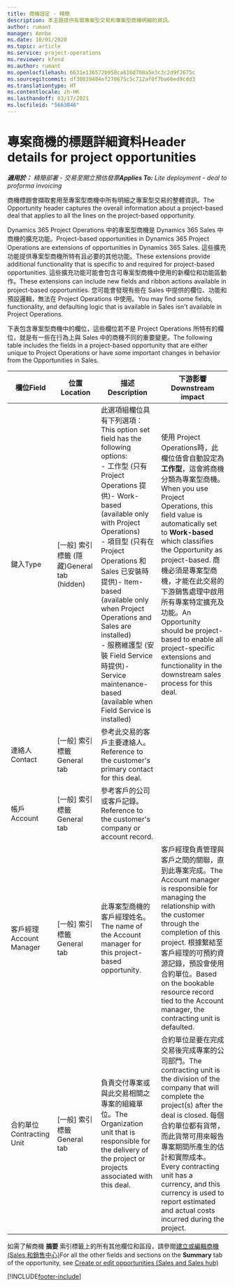 ```yaml
---
title: 商機設定 - 精簡
description: 本主題提供有關專案型交易和專案型商機明細的資訊。
author: rumant
manager: Annbe
ms.date: 10/01/2020
ms.topic: article
ms.service: project-operations
ms.reviewer: kfend
ms.author: rumant
ms.openlocfilehash: 6631e136572b958ca616d708a5e3c3c2d9f2675c
ms.sourcegitcommit: df30839484ef278675c5c712af0f7ba66ed9cdd3
ms.translationtype: HT
ms.contentlocale: zh-HK
ms.lasthandoff: 03/17/2021
ms.locfileid: "5663846"
---
```

# <a name="header-details-for-project-opportunities"></a><span data-ttu-id="8a1d2-103">專案商機的標題詳細資料</span><span class="sxs-lookup"><span data-stu-id="8a1d2-103">Header details for project opportunities</span></span>

<span data-ttu-id="8a1d2-104">_**適用於：** 精簡部署 - 交易至開立預估發票_</span><span class="sxs-lookup"><span data-stu-id="8a1d2-104">_**Applies To:** Lite deployment - deal to proforma invoicing_</span></span>

<span data-ttu-id="8a1d2-105">商機標題會擷取套用至專案型商機中所有明細之專案型交易的整體資訊。</span><span class="sxs-lookup"><span data-stu-id="8a1d2-105">The Opportunity header captures the overall information about a project-based deal that applies to all the lines on the project-based opportunity.</span></span>

<span data-ttu-id="8a1d2-106">Dynamics 365 Project Operations 中的專案型商機是 Dynamics 365 Sales 中商機的擴充功能。</span><span class="sxs-lookup"><span data-stu-id="8a1d2-106">Project-based opportunities in Dynamics 365 Project Operations are extensions of opportunities in Dynamics 365 Sales.</span></span> <span data-ttu-id="8a1d2-107">這些擴充功能提供專案型商機所特有且必要的其他功能。</span><span class="sxs-lookup"><span data-stu-id="8a1d2-107">These extensions provide additional functionality that is specific to and required for project-based opportunities.</span></span> <span data-ttu-id="8a1d2-108">這些擴充功能可能會包含可專案型商機中使用的新欄位和功能區動作。</span><span class="sxs-lookup"><span data-stu-id="8a1d2-108">These extensions can include new fields and ribbon actions available in project-based opportunities.</span></span> <span data-ttu-id="8a1d2-109">您可能會發現有些在 Sales 中提供的欄位、功能和預設邏輯，無法在 Project Operations 中使用。</span><span class="sxs-lookup"><span data-stu-id="8a1d2-109">You may find some fields, functionality, and defaulting logic that is available in Sales isn't available in Project Operations.</span></span>

<span data-ttu-id="8a1d2-110">下表包含專案型商機中的欄位，這些欄位若不是 Project Operations 所特有的欄位，就是有一些在行為上與 Sales 中的商機不同的重要變更。</span><span class="sxs-lookup"><span data-stu-id="8a1d2-110">The following table includes the fields in a project-based opportunity that are either unique to Project Operations or have some important changes in behavior from the Opportunities in Sales.</span></span>

| <span data-ttu-id="8a1d2-111">**欄位**</span><span class="sxs-lookup"><span data-stu-id="8a1d2-111">**Field**</span></span> | <span data-ttu-id="8a1d2-112">**位置**</span><span class="sxs-lookup"><span data-stu-id="8a1d2-112">**Location**</span></span> | <span data-ttu-id="8a1d2-113">**描述**</span><span class="sxs-lookup"><span data-stu-id="8a1d2-113">**Description**</span></span> | <span data-ttu-id="8a1d2-114">**下游影響**</span><span class="sxs-lookup"><span data-stu-id="8a1d2-114">**Downstream impact**</span></span> |
| --- | --- | --- | --- |
| <span data-ttu-id="8a1d2-115">鍵入</span><span class="sxs-lookup"><span data-stu-id="8a1d2-115">Type</span></span> | <span data-ttu-id="8a1d2-116">[一般] 索引標籤 (隱藏)</span><span class="sxs-lookup"><span data-stu-id="8a1d2-116">General tab (hidden)</span></span> | <span data-ttu-id="8a1d2-117">此選項組欄位具有下列選項：</span><span class="sxs-lookup"><span data-stu-id="8a1d2-117">This option set field has the following options:</span></span></br><span data-ttu-id="8a1d2-118">- 工作型 (只有 Project Operations 提供)</span><span class="sxs-lookup"><span data-stu-id="8a1d2-118">- Work-based (available only with Project Operations)</span></span></br><span data-ttu-id="8a1d2-119">- 項目型 (只有在 Project Operations 和 Sales 已安裝時提供)</span><span class="sxs-lookup"><span data-stu-id="8a1d2-119">- Item-based (available only when Project Operations and Sales are installed)</span></span></br><span data-ttu-id="8a1d2-120">- 服務維護型 (安裝 Field Service 時提供)</span><span class="sxs-lookup"><span data-stu-id="8a1d2-120">- Service maintenance-based (available when Field Service is installed)</span></span> | <span data-ttu-id="8a1d2-121">使用 Project Operations時，此欄位值會自動設定為 **工作型**，這會將商機分類為專案型商機。</span><span class="sxs-lookup"><span data-stu-id="8a1d2-121">When you use Project Operations, this field value is automatically set to **Work-based** which classifies the Opportunity as project-based.</span></span> <span data-ttu-id="8a1d2-122">商機必須是專案型商機，才能在此交易的下游銷售處理中啟用所有專案特定擴充及功能。</span><span class="sxs-lookup"><span data-stu-id="8a1d2-122">An Opportunity should be project-based to enable all project-specific extensions and functionality in the downstream sales process for this deal.</span></span> |
| <span data-ttu-id="8a1d2-123">連絡人</span><span class="sxs-lookup"><span data-stu-id="8a1d2-123">Contact</span></span> | <span data-ttu-id="8a1d2-124">[一般] 索引標籤</span><span class="sxs-lookup"><span data-stu-id="8a1d2-124">General tab</span></span> | <span data-ttu-id="8a1d2-125">參考此交易的客戶主要連絡人。</span><span class="sxs-lookup"><span data-stu-id="8a1d2-125">Reference to the customer's primary contact for this deal.</span></span> | |
| <span data-ttu-id="8a1d2-126">帳戶</span><span class="sxs-lookup"><span data-stu-id="8a1d2-126">Account</span></span> | <span data-ttu-id="8a1d2-127">[一般] 索引標籤</span><span class="sxs-lookup"><span data-stu-id="8a1d2-127">General tab</span></span> | <span data-ttu-id="8a1d2-128">參考客戶的公司或客戶記錄。</span><span class="sxs-lookup"><span data-stu-id="8a1d2-128">Reference to the customer's company or account record.</span></span> | |
| <span data-ttu-id="8a1d2-129">客戶經理</span><span class="sxs-lookup"><span data-stu-id="8a1d2-129">Account Manager</span></span> | <span data-ttu-id="8a1d2-130">[一般] 索引標籤</span><span class="sxs-lookup"><span data-stu-id="8a1d2-130">General tab</span></span> | <span data-ttu-id="8a1d2-131">此專案型商機的客戶經理姓名。</span><span class="sxs-lookup"><span data-stu-id="8a1d2-131">The name of the Account manager for this project-based opportunity.</span></span> | <span data-ttu-id="8a1d2-132">客戶經理負責管理與客戶之間的關聯，直到此專案完成。</span><span class="sxs-lookup"><span data-stu-id="8a1d2-132">The Account manager is responsible for managing the relationship with the customer through the completion of this project.</span></span> <span data-ttu-id="8a1d2-133">根據繫結至客戶經理的可預約資源記錄，預設會使用合約單位。</span><span class="sxs-lookup"><span data-stu-id="8a1d2-133">Based on the bookable resource record tied to the Account manager, the contracting unit is defaulted.</span></span> |
| <span data-ttu-id="8a1d2-134">合約單位</span><span class="sxs-lookup"><span data-stu-id="8a1d2-134">Contracting Unit</span></span> | <span data-ttu-id="8a1d2-135">[一般] 索引標籤</span><span class="sxs-lookup"><span data-stu-id="8a1d2-135">General tab</span></span> | <span data-ttu-id="8a1d2-136">負責交付專案或與此交易相關之專案的組織單位。</span><span class="sxs-lookup"><span data-stu-id="8a1d2-136">The Organization unit that is responsible for the delivery of the project or projects associated with this deal.</span></span> | <span data-ttu-id="8a1d2-137">合約單位是要在完成交易後完成專案的公司部門。</span><span class="sxs-lookup"><span data-stu-id="8a1d2-137">The contracting unit is the division of the company that will complete the project(s) after the deal is closed.</span></span> <span data-ttu-id="8a1d2-138">每個合約單位都有貨幣，而此貨幣可用來報告專案期間所產生的估計和實際成本。</span><span class="sxs-lookup"><span data-stu-id="8a1d2-138">Every contracting unit has a currency, and this currency is used to report estimated and actual costs incurred during the project.</span></span> |

<span data-ttu-id="8a1d2-139">如需了解商機 **摘要** 索引標籤上的所有其他欄位和區段，請參閱[建立或編輯商機 (Sales 和銷售中心)](https://docs.microsoft.com/dynamics365/sales-enterprise/create-edit-opportunity-sales)</span><span class="sxs-lookup"><span data-stu-id="8a1d2-139">For all the other fields and sections on the **Summary** tab of the opportunity, see [Create or edit opportunities (Sales and Sales hub)](https://docs.microsoft.com/dynamics365/sales-enterprise/create-edit-opportunity-sales)</span></span>


[!INCLUDE[footer-include](../../includes/footer-banner.md)]
